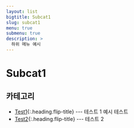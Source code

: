 ```yaml
---
layout: list
bigtitle: Subcat1
slug: subcat1
menu: true
submenu: true
description: >
  하위 메뉴 예시
---
```


# Subcat1

## 카테고리

- [Test1]{:.heading.flip-title} --- 테스트 1 예시 테스트
- [Test2]{:.heading.flip-title} --- 테스트 2

[test1]: /test1/
[test2]: /test2/
